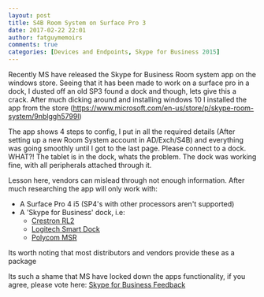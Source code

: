 ```yaml
---
layout: post
title: S4B Room System on Surface Pro 3
date: 2017-02-22 22:01
author: fatguymemoirs
comments: true
categories: [Devices and Endpoints, Skype for Business 2015]
---
```

Recently MS have released the Skype for Business Room system app on the windows store. Seeing that it has been made to work on a surface pro in a dock, I dusted off an old SP3 found a dock and though, lets give this a crack. After much dicking around and installing windows 10 I installed the app from the store (<a href="https://www.microsoft.com/en-us/store/p/skype-room-system/9nblggh5799l">https://www.microsoft.com/en-us/store/p/skype-room-system/9nblggh5799l</a>)

The app shows 4 steps to config, I put in all the required details (After setting up a new Room System account in AD/Exch/S4B) and everything was going smoothly until I got to the last page. Please connect to a dock. WHAT?! The tablet is in the dock, whats the problem. The dock was working fine, with all peripherals attached through it.

Lesson here, vendors can mislead through not enough information. After much researching the app will only work with:
<ul>
	<li>A Surface Pro 4 i5 (SP4's with other processors aren't supported)</li>
	<li>A 'Skype for Business' dock, i.e:
<ul>
	<li><a href="http://www.crestron.com/products/line/crestron-rl-presentation-collaboration-conference-room-lync">Crestron RL2</a></li>
	<li><a href="http://www.logitech.com/en-au/product/smartdock">Logitech Smart Dock</a></li>
	<li><a href="http://www.polycom.com/hd-video-conferencing/microsoft-video/msr-series.html">Polycom MSR</a></li>
</ul>
</li>
</ul>
Its worth noting that most distributors and vendors provide these as a package

Its such a shame that MS have locked down the apps functionality, if you agree, please vote here: <a href="https://www.skypefeedback.com/forums/299913-generally-available/suggestions/18416881-open-up-s4b-room-system-app-to-more-devices-and-do">Skype for Business Feedback</a>

